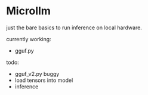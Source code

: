 # Microllm

 just the bare basics to run inference on local hardware.

 currently working:
 - gguf.py

todo:
- gguf_v2.py buggy
- load tensors into model
- inference
